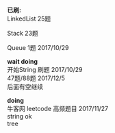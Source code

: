 **已刷:**  
LinkedList 25题   

Stack   23题

Queue   1题   	 2017/10/29

**wait doing**  
开始String 刷题  2017/10/29    
47题/88题   	 2017/12/5  
后面有空继续   

**doing**    
牛客网 leetcode 高频题目 2017/11/27  
string ok  
tree
